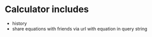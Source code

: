 # Calculator includes

- history
- share equations with friends via url with equation in query string

